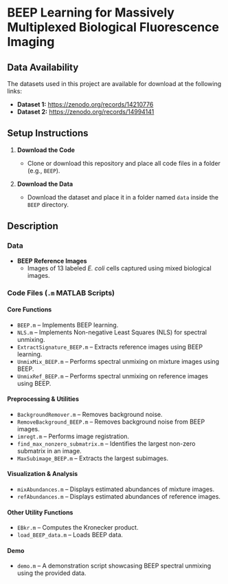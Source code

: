 # BEEP Learning for Massively Multiplexed Biological Fluorescence Imaging

## Data Availability  
The datasets used in this project are available for download at the following links:  

- **Dataset 1:** https://zenodo.org/records/14210776 
- **Dataset 2:** https://zenodo.org/records/14994141

## Setup Instructions

1. **Download the Code**  
   - Clone or download this repository and place all code files in a folder (e.g., `BEEP`).

2. **Download the Data**  
   - Download the dataset and place it in a folder named `data` inside the `BEEP` directory.

## Description

### Data  

- **BEEP Reference Images**  
  - Images of 13 labeled *E. coli* cells captured using mixed biological images.

### Code Files (`.m` MATLAB Scripts)

#### **Core Functions**
- `BEEP.m` – Implements BEEP learning.  
- `NLS.m` – Implements Non-negative Least Squares (NLS) for spectral unmixing.  
- `ExtractSignature_BEEP.m` – Extracts reference images using BEEP learning.  
- `UnmixMix_BEEP.m` – Performs spectral unmixing on mixture images using BEEP.  
- `UnmixRef_BEEP.m` – Performs spectral unmixing on reference images using BEEP.

#### **Preprocessing & Utilities**
- `BackgroundRemover.m` – Removes background noise.  
- `RemoveBackground_BEEP.m` – Removes background noise from BEEP images.  
- `imregt.m` – Performs image registration.  
- `find_max_nonzero_submatrix.m` – Identifies the largest non-zero submatrix in an image.  
- `MaxSubimage_BEEP.m` – Extracts the largest subimages.  

#### **Visualization & Analysis**
- `mixAbundances.m` – Displays estimated abundances of mixture images.  
- `refAbundances.m` – Displays estimated abundances of reference images.  

#### **Other Utility Functions**
- `EBkr.m` – Computes the Kronecker product.  
- `load_BEEP_data.m` – Loads BEEP data.  

#### **Demo**
- `demo.m` – A demonstration script showcasing BEEP spectral unmixing using the provided data.
